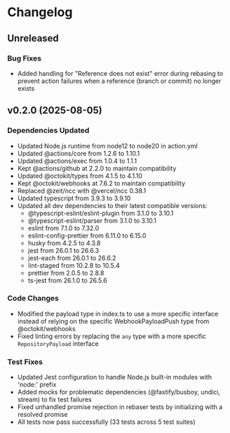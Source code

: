 # Changelog

## Unreleased

### Bug Fixes

- Added handling for "Reference does not exist" error during rebasing to prevent action failures when a reference (branch or commit) no longer exists

## v0.2.0 (2025-08-05)

### Dependencies Updated

-   Updated Node.js runtime from node12 to node20 in action.yml
-   Updated @actions/core from 1.2.6 to 1.10.1
-   Updated @actions/exec from 1.0.4 to 1.1.1
-   Kept @actions/github at 2.2.0 to maintain compatibility
-   Updated @octokit/types from 4.1.5 to 4.1.10
-   Kept @octokit/webhooks at 7.6.2 to maintain compatibility
-   Replaced @zeit/ncc with @vercel/ncc 0.38.1
-   Updated typescript from 3.9.3 to 3.9.10
-   Updated all dev dependencies to their latest compatible versions:
    -   @typescript-eslint/eslint-plugin from 3.1.0 to 3.10.1
    -   @typescript-eslint/parser from 3.1.0 to 3.10.1
    -   eslint from 7.1.0 to 7.32.0
    -   eslint-config-prettier from 6.11.0 to 6.15.0
    -   husky from 4.2.5 to 4.3.8
    -   jest from 26.0.1 to 26.6.3
    -   jest-each from 26.0.1 to 26.6.2
    -   lint-staged from 10.2.8 to 10.5.4
    -   prettier from 2.0.5 to 2.8.8
    -   ts-jest from 26.1.0 to 26.5.6

### Code Changes

-   Modified the payload type in index.ts to use a more specific interface instead of relying on the specific WebhookPayloadPush type from @octokit/webhooks
-   Fixed linting errors by replacing the `any` type with a more specific `RepositoryPayload` interface

### Test Fixes

-   Updated Jest configuration to handle Node.js built-in modules with 'node:' prefix
-   Added mocks for problematic dependencies (@fastify/busboy, undici, stream) to fix test failures
-   Fixed unhandled promise rejection in rebaser tests by initializing with a resolved promise
-   All tests now pass successfully (33 tests across 5 test suites)
